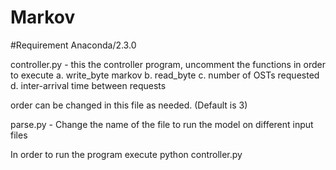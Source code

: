 # Markov

#Requirement
Anaconda/2.3.0


controller.py - this the controller program, uncomment the functions in order to execute
  a. write_byte markov
  b. read_byte
  c. number of OSTs requested
  d. inter-arrival time between requests
  
  order can be changed in this file as needed.   (Default is 3)
  

parse.py - Change the name of the file to run the model on different input files




In order to run the program execute
  python controller.py

